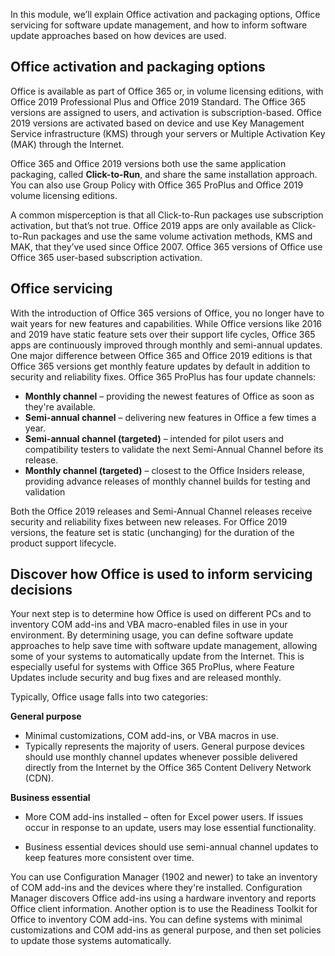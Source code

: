 In this module, we’ll explain Office activation and packaging options, Office servicing for software update management, and how to inform software update approaches based on how devices are used.

## Office activation and packaging options

Office is available as part of Office 365 or, in volume licensing editions, with Office 2019 Professional Plus and Office 2019 Standard. The Office 365 versions are assigned to users, and activation is subscription-based. Office 2019 versions are activated based on device and use Key Management Service infrastructure (KMS) through your servers or Multiple Activation Key (MAK) through the Internet. 

Office 365 and Office 2019 versions both use the same application packaging, called **Click-to-Run**, and share the same installation approach. You can also use Group Policy with Office 365 ProPlus and Office 2019 volume licensing editions. 

A common misperception is that all Click-to-Run packages use subscription activation, but that’s not true. Office 2019 apps are only available as Click-to-Run packages and use the same volume activation methods, KMS and MAK, that they’ve used since Office 2007. Office 365 versions of Office use Office 365 user-based subscription activation.

## Office servicing

With the introduction of Office 365 versions of Office, you no longer have to wait years for new features and capabilities. While Office versions like 2016 and 2019 have static feature sets over their support life cycles, Office 365 apps are continuously improved through monthly and semi-annual updates.
One major difference between Office 365 and Office 2019 editions is that Office 365 versions get monthly feature updates by default in addition to security and reliability fixes. Office 365 ProPlus has four update channels:

- **Monthly channel** – providing the newest features of Office as soon as they're available.
- **Semi-annual channel** – delivering new features in Office a few times a year.
- **Semi-annual channel (targeted)** – intended for pilot users and compatibility testers to validate the next Semi-Annual Channel before its release.
- **Monthly channel (targeted)** – closest to the Office Insiders release, providing advance releases of monthly channel builds for testing and validation

Both the Office 2019 releases and Semi-Annual Channel releases receive security and reliability fixes between new releases. For Office 2019 versions, the feature set is static (unchanging) for the duration of the product support lifecycle.

## Discover how Office is used to inform servicing decisions

Your next step is to determine how Office is used on different PCs and to inventory COM add-ins and VBA macro-enabled files in use in your environment. By determining usage, you can define software update approaches to help save time with software update management, allowing some of your systems to automatically update from the Internet. This is especially useful for systems with Office 365 ProPlus, where Feature Updates include security and bug fixes and are released monthly.

Typically, Office usage falls into two categories:

**General purpose**
-	Minimal customizations, COM add-ins, or VBA macros in use.
-	Typically represents the majority of users. General purpose devices should use monthly channel updates whenever possible delivered directly from the Internet by the Office 365 Content Delivery Network (CDN).

**Business essential**

-	More COM add-ins installed – often for Excel power users. If issues occur in response to an update, users may lose essential functionality.

-	Business essential devices should use semi-annual channel updates to keep features more consistent over time.

You can use Configuration Manager (1902 and newer) to take an inventory of COM add-ins and the devices where they're installed. Configuration Manager discovers Office add-ins using a hardware inventory and reports Office client information. Another option is to use the Readiness Toolkit for Office to inventory COM add-ins. You can define systems with minimal customizations and COM add-ins as general purpose, and then set policies to update those systems automatically. 

